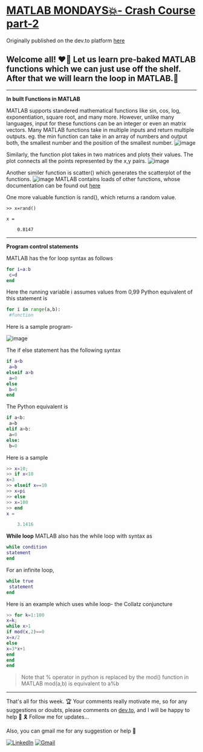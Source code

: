 # [MATLAB MONDAYS💥- Crash Course part-2](https://dev.to/aatmaj/matlab-mondays-crash-course-part-2-2ol1)

Originally published on the dev.to platform [here](https://dev.to/aatmaj/matlab-mondays-crash-course-part-2-2ol1)

Welcome all! ❤️‍🔥 Let us learn pre-baked MATLAB functions which we can just use off the shelf. After that we will learn the loop in MATLAB.🤟
---
_____
**In built Functions in MATLAB**

MATLAB supports standered mathematical functions like sin, cos, log, exponentiation, square root, and many more.
However, unlike many languages, input for these functions can be an integer or even an matrix vectors.
Many MATLAB functions take in multiple inputs and return multiple outputs. eg. the min function can take in an array of numbers and output both, the smallest number and the position of the smallest number.
![image](https://dev-to-uploads.s3.amazonaws.com/uploads/articles/8ppw8z00p8mjxwob6hnd.png)

Similarly, the function plot takes in two matrices and plots their values. The plot connects all the points represented by the x,y pairs.
![image](https://dev-to-uploads.s3.amazonaws.com/uploads/articles/57t4pvhadx7ad0lciz82.png)
 
 
Another similer function is scatter() which generates the scatterplot of the functions.
![image](https://dev-to-uploads.s3.amazonaws.com/uploads/articles/i44d8kzajd7xo0jf9s89.png)
 MATLAB contains loads of other functions, whose documentation can be found out [here](https://in.mathworks.com/help/matlab/elementary-math.html?s_tid=CRUX_lftnav)

One more valuable function is rand(), which returns a random value.
```
>> x=rand()

x =

    0.8147
```
____
**Program control statements**


MATLAB has the for loop syntax as follows
```MATLAB
for i=a:b
 c=d
end
```
Here the running variable i assumes values from 0,99
Python equivalent of this statement is 
```python
for i in range(a,b):
 #function
```

Here is a sample program-

![image](https://dev-to-uploads.s3.amazonaws.com/uploads/articles/hrcivocu7cnwsmjzonzk.png)
 
The if else statement has the following syntax
```MATLAB
if a<b
 a=b
elseif a>b
 a=0
else
 b=0
end
```
The Python equivalent is 
```python
if a<b:
 a=b
elif a>b:
 a=0
else:
 b=0
```

Here is a sample 
```MATLAB
>> x=10;
>> if x<10
x=3
>> elseif x==10
>> x=pi
>> else
>> x=100
>> end
x =

    3.1416
```

**While loop**
 MATLAB also has the while loop with syntax as
```MATLAB
while condition
statement
end
```
For an infinite loop, 

```MATLAB
while true
 statement
end
```

Here is an example which uses while loop- the Collatz conjuncture

```MATLAB
>> for k=1:100
x=k;
while x>1
if mod(x,2)==0
x=x/2
else
x=3*x+1
end
end
end
```
> Note that % operator in python is replaced by the mod() function in MATLAB mod(a,b) is equivalent to a%b

_____
That's all for this week. 🏆 Your comments really motivate me, so for any suggestions or doubts, please comments on [dev.to](https://dev.to/aatmaj/matlab-mondays-crash-course-part-2-2ol1), and I will be happy to help 🙂 🎗️ Follow me for updates...

Also, you can gmail me for any suggestion or help 🙌

[![LinkedIn][1.2]][1]
[![Gmail][2.2]][2]


[1.2]: https://img.shields.io/badge/linkedin-%230077B5.svg?&style=for-the-badge&logo=linkedin&logoColor=white 
[2.2]: https://img.shields.io/badge/Gmail-D14836?style=for-the-badge&logo=gmail&logoColor=white

[1]: https://www.linkedin.com/in/aatmajmhatre/
[2]: https://aatmaj.mhatre@gmail.com

